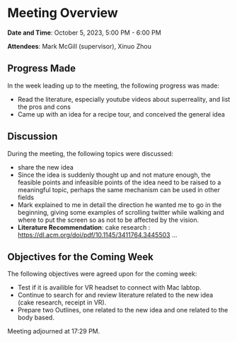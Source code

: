 # Meeting Overview
**Date and Time**:  October 5, 2023, 5:00 PM - 6:00 PM 

**Attendees**: Mark McGill (supervisor), Xinuo Zhou 
## Progress Made
In the week leading up to the meeting, the following progress was made:

 * Read the literature, especially youtube videos about superreality, and list the pros and cons
 * Came up with an idea for a recipe tour, and conceived the general idea

## Discussion

During the meeting, the following topics were discussed:

* share the new idea 
* Since the idea is suddenly thought up and not mature enough, the feasible points and infeasible points of the idea need to be raised to a meaningful topic, perhaps the same mechanism can be used in other fields
* Mark explained to me in detail the direction he wanted me to go in the beginning, giving some examples of scrolling twitter while walking and where to put the screen so as not to be affected by the vision. 
* **Literature Recommendation**: cake research :
https://dl.acm.org/doi/pdf/10.1145/3411764.3445503  ...

## Objectives for the Coming Week
The following objectives were agreed upon for the coming week: 

* Test if it is availible for VR headset to connect with Mac labtop. 
* Continue to search for and review literature related to the new idea (cake research, receipt in VR).
* Prepare two Outlines, one related to the new idea and one related to the body based.

Meeting adjourned at 17:29 PM.
